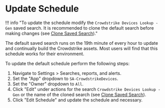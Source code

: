 # Update Schedule

!!! info "To update the schedule modify the `Crowdstrike Devices Lookup - Gen` saved search. It is recommended to clone the default search before making changes (see [Clone Saved Search](../best-practice/clone-search))."

The default saved search runs on the 19th minute of every hour to update and continually build the Crowdstrike assets. Most users will find that this schedule works for their environment.

To update the default schedule perform the following steps:

1. Navigate to Settings > Searches, reports, and alerts.
1. Set the "App" dropdown to `SA-CrowdstrikeDevices`.
1. Set the "Owner" dropdown to `All`.
1. Click "Edit" under actions for the search `Crowdstrike Devices Lookup - Gen` or the name of the cloned search (see [Clone Saved Search](../best-practice/clone-search)).
1. Click "Edit Schedule" and update the schedule and necessary.
